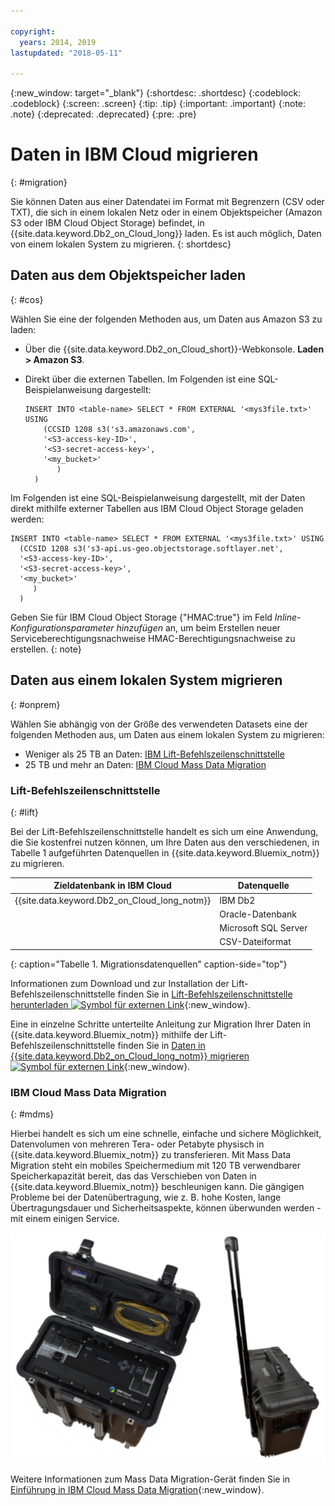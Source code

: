 ```yaml
---

copyright:
  years: 2014, 2019
lastupdated: "2018-05-11"

---
```


<!-- Attribute definitions --> 
{:new_window: target="_blank"}
{:shortdesc: .shortdesc}
{:codeblock: .codeblock}
{:screen: .screen}
{:tip: .tip}
{:important: .important}
{:note: .note}
{:deprecated: .deprecated}
{:pre: .pre}

# Daten in IBM Cloud migrieren
{: #migration}

Sie können Daten aus einer Datendatei im Format mit Begrenzern (CSV oder TXT), die sich in einem lokalen Netz oder in einem Objektspeicher (Amazon S3 oder IBM Cloud Object Storage) befindet, in {{site.data.keyword.Db2_on_Cloud_long}} laden. Es ist auch möglich, Daten von einem lokalen System zu migrieren.
{: shortdesc}

## Daten aus dem Objektspeicher laden
{: #cos}

Wählen Sie eine der folgenden Methoden aus, um Daten aus Amazon S3 zu laden:
  * Über die {{site.data.keyword.Db2_on_Cloud_short}}-Webkonsole. **Laden > Amazon S3**. 
  * Direkt über die externen Tabellen. Im Folgenden ist eine SQL-Beispielanweisung dargestellt:

    ```
    INSERT INTO <table-name> SELECT * FROM EXTERNAL '<mys3file.txt>' USING
        (CCSID 1208 s3('s3.amazonaws.com', 
        '<S3-access-key-ID>',
        '<S3-secret-access-key>', 
        '<my_bucket>'
           )
      )      
    ```

Im Folgenden ist eine SQL-Beispielanweisung dargestellt, mit der Daten direkt mithilfe externer Tabellen aus IBM Cloud Object Storage geladen werden:

```
INSERT INTO <table-name> SELECT * FROM EXTERNAL '<mys3file.txt>' USING
  (CCSID 1208 s3('s3-api.us-geo.objectstorage.softlayer.net', 
  '<S3-access-key-ID>',
  '<S3-secret-access-key>', 
  '<my_bucket>'
     )
  )      
```

Geben Sie für IBM Cloud Object Storage {"HMAC:true"} im Feld *Inline-Konfigurationsparameter hinzufügen* an, um beim Erstellen neuer Serviceberechtigungsnachweise HMAC-Berechtigungsnachweise zu erstellen.
{: note}

## Daten aus einem lokalen System migrieren
{: #onprem}

Wählen Sie abhängig von der Größe des verwendeten Datasets eine der folgenden Methoden aus, um Daten aus einem lokalen System zu migrieren:
* Weniger als 25 TB an Daten: [IBM Lift-Befehlszeilenschnittstelle](#lift)
* 25 TB und mehr an Daten: [IBM Cloud Mass Data Migration](#mdms)

### Lift-Befehlszeilenschnittstelle
{: #lift}

Bei der Lift-Befehlszeilenschnittstelle handelt es sich um eine Anwendung, die Sie kostenfrei nutzen können, um Ihre Daten aus den verschiedenen, in Tabelle 1 aufgeführten Datenquellen in {{site.data.keyword.Bluemix_notm}} zu migrieren. 

| Zieldatenbank in IBM Cloud | Datenquelle |
|------------------------------|-------------|
| {{site.data.keyword.Db2_on_Cloud_long_notm}}   | IBM Db2 |
|                              | Oracle-Datenbank |
|                              | Microsoft SQL Server |
|                              | CSV-Dateiformat |
{: caption="Tabelle 1. Migrationsdatenquellen" caption-side="top"}

Informationen zum Download und zur Installation der Lift-Befehlszeilenschnittstelle finden Sie in [Lift-Befehlszeilenschnittstelle herunterladen ![Symbol für externen Link](../../icons/launch-glyph.svg "Symbol für externen Link")](https://lift.ng.bluemix.net/#download){:new_window}.

Eine in einzelne Schritte unterteilte Anleitung zur Migration Ihrer Daten in {{site.data.keyword.Bluemix_notm}} mithilfe der Lift-Befehlszeilenschnittstelle finden Sie in [Daten in {{site.data.keyword.Db2_on_Cloud_long_notm}} migrieren ![Symbol für externen Link](../../icons/launch-glyph.svg "Symbol für externen Link")](https://lift.ng.bluemix.net/#docs){:new_window}.

### IBM Cloud Mass Data Migration
{: #mdms}

Hierbei handelt es sich um eine schnelle, einfache und sichere Möglichkeit, Datenvolumen von mehreren Tera- oder Petabyte physisch in {{site.data.keyword.Bluemix_notm}} zu transferieren. Mit Mass Data Migration steht ein mobiles Speichermedium mit 120 TB verwendbarer Speicherkapazität bereit, das das Verschieben von Daten in {{site.data.keyword.Bluemix_notm}} beschleunigen kann. Die gängigen Probleme bei der Datenübertragung, wie z. B. hohe Kosten, lange Übertragungsdauer und Sicherheitsaspekte, können überwunden werden - mit einem einigen Service.

![Ansicht des Mass Data Migration-Geräts](images/mdms.svg)

Weitere Informationen zum Mass Data Migration-Gerät finden Sie in [Einführung in IBM Cloud Mass Data Migration](/docs/infrastructure/mass-data-migration/index.html#getting-started-with-ibm-cloud-mass-data-migration){:new_window}.

